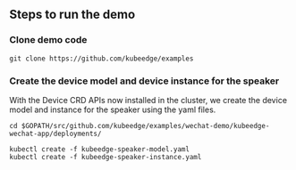 ## Steps to run the demo

### Clone demo code

```
git clone https://github.com/kubeedge/examples
```

### Create the device model and device instance for the speaker

With the Device CRD APIs now installed in the cluster,
we create the device model and instance for the speaker using the yaml files.

```
cd $GOPATH/src/github.com/kubeedge/examples/wechat-demo/kubeedge-wechat-app/deployments/
```
```
kubectl create -f kubeedge-speaker-model.yaml
kubectl create -f kubeedge-speaker-instance.yaml
```